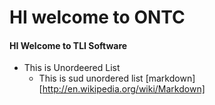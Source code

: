 # HI welcome to ONTC
#### HI Welcome to TLI Software
* This is Unordeered List
    * This is sud unordered list
       [markdown]   [http://en.wikipedia.org/wiki/Markdown]
